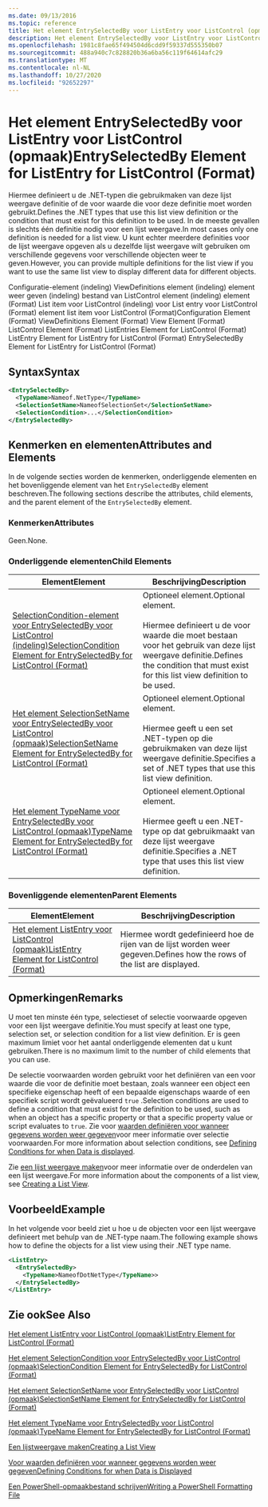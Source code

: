 ```yaml
---
ms.date: 09/13/2016
ms.topic: reference
title: Het element EntrySelectedBy voor ListEntry voor ListControl (opmaak)
description: Het element EntrySelectedBy voor ListEntry voor ListControl (opmaak)
ms.openlocfilehash: 1981c8fae65f494504d6cdd9f59337d555350b07
ms.sourcegitcommit: 488a940c7c828820b36a6ba56c119f64614afc29
ms.translationtype: MT
ms.contentlocale: nl-NL
ms.lasthandoff: 10/27/2020
ms.locfileid: "92652297"
---
```

# <a name="entryselectedby-element-for-listentry-for-listcontrol-format"></a><span data-ttu-id="b74aa-103">Het element EntrySelectedBy voor ListEntry voor ListControl (opmaak)</span><span class="sxs-lookup"><span data-stu-id="b74aa-103">EntrySelectedBy Element for ListEntry for ListControl (Format)</span></span>

<span data-ttu-id="b74aa-104">Hiermee definieert u de .NET-typen die gebruikmaken van deze lijst weergave definitie of de voor waarde die voor deze definitie moet worden gebruikt.</span><span class="sxs-lookup"><span data-stu-id="b74aa-104">Defines the .NET types that use this list view definition or the condition that must exist for this definition to be used.</span></span> <span data-ttu-id="b74aa-105">In de meeste gevallen is slechts één definitie nodig voor een lijst weergave.</span><span class="sxs-lookup"><span data-stu-id="b74aa-105">In most cases only one definition is needed for a list view.</span></span> <span data-ttu-id="b74aa-106">U kunt echter meerdere definities voor de lijst weergave opgeven als u dezelfde lijst weergave wilt gebruiken om verschillende gegevens voor verschillende objecten weer te geven.</span><span class="sxs-lookup"><span data-stu-id="b74aa-106">However, you can provide multiple definitions for the list view if you want to use the same list view to display different data for different objects.</span></span>

<span data-ttu-id="b74aa-107">Configuratie-element (indeling) ViewDefinitions element (indeling) element weer geven (indeling) bestand van ListControl element (indeling) element (Format) List item voor ListControl (indeling) voor List entry voor ListControl (Format) element list item voor ListControl (Format)</span><span class="sxs-lookup"><span data-stu-id="b74aa-107">Configuration Element (Format) ViewDefinitions Element (Format) View Element (Format) ListControl Element (Format) ListEntries Element for ListControl (Format) ListEntry Element for ListEntry for ListControl (Format) EntrySelectedBy Element for ListEntry for ListControl (Format)</span></span>

## <a name="syntax"></a><span data-ttu-id="b74aa-108">Syntax</span><span class="sxs-lookup"><span data-stu-id="b74aa-108">Syntax</span></span>

```xml
<EntrySelectedBy>
  <TypeName>Nameof.NetType</TypeName>
  <SelectionSetName>NameofSelectionSet</SelectionSetName>
  <SelectionCondition>...</SelectionCondition>
</EntrySelectedBy>
```

## <a name="attributes-and-elements"></a><span data-ttu-id="b74aa-109">Kenmerken en elementen</span><span class="sxs-lookup"><span data-stu-id="b74aa-109">Attributes and Elements</span></span>

<span data-ttu-id="b74aa-110">In de volgende secties worden de kenmerken, onderliggende elementen en het bovenliggende element van het `EntrySelectedBy` element beschreven.</span><span class="sxs-lookup"><span data-stu-id="b74aa-110">The following sections describe the attributes, child elements, and the parent element of the `EntrySelectedBy` element.</span></span>

### <a name="attributes"></a><span data-ttu-id="b74aa-111">Kenmerken</span><span class="sxs-lookup"><span data-stu-id="b74aa-111">Attributes</span></span>

<span data-ttu-id="b74aa-112">Geen.</span><span class="sxs-lookup"><span data-stu-id="b74aa-112">None.</span></span>

### <a name="child-elements"></a><span data-ttu-id="b74aa-113">Onderliggende elementen</span><span class="sxs-lookup"><span data-stu-id="b74aa-113">Child Elements</span></span>

|<span data-ttu-id="b74aa-114">Element</span><span class="sxs-lookup"><span data-stu-id="b74aa-114">Element</span></span>|<span data-ttu-id="b74aa-115">Beschrijving</span><span class="sxs-lookup"><span data-stu-id="b74aa-115">Description</span></span>|
|-------------|-----------------|
|[<span data-ttu-id="b74aa-116">SelectionCondition-element voor EntrySelectedBy voor ListControl (indeling)</span><span class="sxs-lookup"><span data-stu-id="b74aa-116">SelectionCondition Element for EntrySelectedBy for ListControl  (Format)</span></span>](./selectioncondition-element-for-entryselectedby-for-listcontrol-format.md)|<span data-ttu-id="b74aa-117">Optioneel element.</span><span class="sxs-lookup"><span data-stu-id="b74aa-117">Optional element.</span></span><br /><br /> <span data-ttu-id="b74aa-118">Hiermee definieert u de voor waarde die moet bestaan voor het gebruik van deze lijst weergave definitie.</span><span class="sxs-lookup"><span data-stu-id="b74aa-118">Defines the condition that must exist for this list view definition to be used.</span></span>|
|[<span data-ttu-id="b74aa-119">Het element SelectionSetName voor EntrySelectedBy voor ListControl (opmaak)</span><span class="sxs-lookup"><span data-stu-id="b74aa-119">SelectionSetName Element for EntrySelectedBy for ListControl (Format)</span></span>](./selectionsetname-element-for-entryselectedby-for-listcontrol-format.md)|<span data-ttu-id="b74aa-120">Optioneel element.</span><span class="sxs-lookup"><span data-stu-id="b74aa-120">Optional element.</span></span><br /><br /> <span data-ttu-id="b74aa-121">Hiermee geeft u een set .NET-typen op die gebruikmaken van deze lijst weergave definitie.</span><span class="sxs-lookup"><span data-stu-id="b74aa-121">Specifies a set of .NET types that use this list view definition.</span></span>|
|[<span data-ttu-id="b74aa-122">Het element TypeName voor EntrySelectedBy voor ListControl (opmaak)</span><span class="sxs-lookup"><span data-stu-id="b74aa-122">TypeName Element for EntrySelectedBy for ListControl (Format)</span></span>](./typename-element-for-entryselectedby-for-listcontrol-format.md)|<span data-ttu-id="b74aa-123">Optioneel element.</span><span class="sxs-lookup"><span data-stu-id="b74aa-123">Optional element.</span></span><br /><br /> <span data-ttu-id="b74aa-124">Hiermee geeft u een .NET-type op dat gebruikmaakt van deze lijst weergave definitie.</span><span class="sxs-lookup"><span data-stu-id="b74aa-124">Specifies a .NET type that uses this list view definition.</span></span>|

### <a name="parent-elements"></a><span data-ttu-id="b74aa-125">Bovenliggende elementen</span><span class="sxs-lookup"><span data-stu-id="b74aa-125">Parent Elements</span></span>

|<span data-ttu-id="b74aa-126">Element</span><span class="sxs-lookup"><span data-stu-id="b74aa-126">Element</span></span>|<span data-ttu-id="b74aa-127">Beschrijving</span><span class="sxs-lookup"><span data-stu-id="b74aa-127">Description</span></span>|
|-------------|-----------------|
|[<span data-ttu-id="b74aa-128">Het element ListEntry voor ListControl (opmaak)</span><span class="sxs-lookup"><span data-stu-id="b74aa-128">ListEntry Element for ListControl (Format)</span></span>](./listentry-element-for-listcontrol-format.md)|<span data-ttu-id="b74aa-129">Hiermee wordt gedefinieerd hoe de rijen van de lijst worden weer gegeven.</span><span class="sxs-lookup"><span data-stu-id="b74aa-129">Defines how the rows of the list are displayed.</span></span>|

## <a name="remarks"></a><span data-ttu-id="b74aa-130">Opmerkingen</span><span class="sxs-lookup"><span data-stu-id="b74aa-130">Remarks</span></span>

<span data-ttu-id="b74aa-131">U moet ten minste één type, selectieset of selectie voorwaarde opgeven voor een lijst weergave definitie.</span><span class="sxs-lookup"><span data-stu-id="b74aa-131">You must specify at least one type, selection set, or selection condition for a list view definition.</span></span> <span data-ttu-id="b74aa-132">Er is geen maximum limiet voor het aantal onderliggende elementen dat u kunt gebruiken.</span><span class="sxs-lookup"><span data-stu-id="b74aa-132">There is no maximum limit to the number of child elements that you can use.</span></span>

<span data-ttu-id="b74aa-133">De selectie voorwaarden worden gebruikt voor het definiëren van een voor waarde die voor de definitie moet bestaan, zoals wanneer een object een specifieke eigenschap heeft of een bepaalde eigenschaps waarde of een specifiek script wordt geëvalueerd `true` .</span><span class="sxs-lookup"><span data-stu-id="b74aa-133">Selection conditions are used to define a condition that must exist for the definition to be used, such as when an object has a specific property or that a specific property value or script evaluates to `true`.</span></span> <span data-ttu-id="b74aa-134">Zie voor [waarden definiëren voor wanneer gegevens worden weer gegeven](./defining-conditions-for-displaying-data.md)voor meer informatie over selectie voorwaarden.</span><span class="sxs-lookup"><span data-stu-id="b74aa-134">For more information about selection conditions, see [Defining Conditions for when Data is displayed](./defining-conditions-for-displaying-data.md).</span></span>

<span data-ttu-id="b74aa-135">Zie [een lijst weergave maken](./creating-a-list-view.md)voor meer informatie over de onderdelen van een lijst weergave.</span><span class="sxs-lookup"><span data-stu-id="b74aa-135">For more information about the components of a list view, see [Creating a List View](./creating-a-list-view.md).</span></span>

## <a name="example"></a><span data-ttu-id="b74aa-136">Voorbeeld</span><span class="sxs-lookup"><span data-stu-id="b74aa-136">Example</span></span>

<span data-ttu-id="b74aa-137">In het volgende voor beeld ziet u hoe u de objecten voor een lijst weergave definieert met behulp van de .NET-type naam.</span><span class="sxs-lookup"><span data-stu-id="b74aa-137">The following example shows how to define the objects for a list view using their .NET type name.</span></span>

```xml
<ListEntry>
  <EntrySelectedBy>
    <TypeName>NameofDotNetType</TypeName>>
  </EntrySelectedBy>
</ListEntry>
```

## <a name="see-also"></a><span data-ttu-id="b74aa-138">Zie ook</span><span class="sxs-lookup"><span data-stu-id="b74aa-138">See Also</span></span>

[<span data-ttu-id="b74aa-139">Het element ListEntry voor ListControl (opmaak)</span><span class="sxs-lookup"><span data-stu-id="b74aa-139">ListEntry Element for ListControl (Format)</span></span>](./listentry-element-for-listcontrol-format.md)

[<span data-ttu-id="b74aa-140">Het element SelectionCondition voor EntrySelectedBy voor ListControl (opmaak)</span><span class="sxs-lookup"><span data-stu-id="b74aa-140">SelectionCondition Element for EntrySelectedBy for ListControl (Format)</span></span>](./selectioncondition-element-for-entryselectedby-for-listcontrol-format.md)

[<span data-ttu-id="b74aa-141">Het element SelectionSetName voor EntrySelectedBy voor ListControl (opmaak)</span><span class="sxs-lookup"><span data-stu-id="b74aa-141">SelectionSetName Element for EntrySelectedBy for ListControl (Format)</span></span>](./selectionsetname-element-for-entryselectedby-for-listcontrol-format.md)

[<span data-ttu-id="b74aa-142">Het element TypeName voor EntrySelectedBy voor ListControl (opmaak)</span><span class="sxs-lookup"><span data-stu-id="b74aa-142">TypeName Element for EntrySelectedBy for ListControl (Format)</span></span>](./typename-element-for-entryselectedby-for-listcontrol-format.md)

[<span data-ttu-id="b74aa-143">Een lijstweergave maken</span><span class="sxs-lookup"><span data-stu-id="b74aa-143">Creating a List View</span></span>](./creating-a-list-view.md)

[<span data-ttu-id="b74aa-144">Voor waarden definiëren voor wanneer gegevens worden weer gegeven</span><span class="sxs-lookup"><span data-stu-id="b74aa-144">Defining Conditions for when Data is Displayed</span></span>](./defining-conditions-for-displaying-data.md)

[<span data-ttu-id="b74aa-145">Een PowerShell-opmaakbestand schrijven</span><span class="sxs-lookup"><span data-stu-id="b74aa-145">Writing a PowerShell Formatting File</span></span>](./writing-a-powershell-formatting-file.md)
